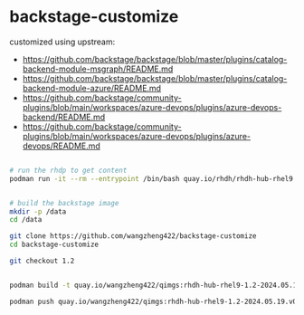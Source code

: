 # backstage-customize

customized using upstream:
- https://github.com/backstage/backstage/blob/master/plugins/catalog-backend-module-msgraph/README.md
- https://github.com/backstage/backstage/blob/master/plugins/catalog-backend-module-azure/README.md
- https://github.com/backstage/community-plugins/blob/main/workspaces/azure-devops/plugins/azure-devops-backend/README.md
- https://github.com/backstage/community-plugins/blob/main/workspaces/azure-devops/plugins/azure-devops/README.md

```bash

# run the rhdp to get content
podman run -it --rm --entrypoint /bin/bash quay.io/rhdh/rhdh-hub-rhel9:1.2


# build the backstage image
mkdir -p /data
cd /data

git clone https://github.com/wangzheng422/backstage-customize
cd backstage-customize

git checkout 1.2


podman build -t quay.io/wangzheng422/qimgs:rhdh-hub-rhel9-1.2-2024.05.19.v01 -f Dockerfile .

podman push quay.io/wangzheng422/qimgs:rhdh-hub-rhel9-1.2-2024.05.19.v01


```